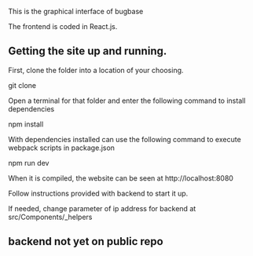 This is the graphical interface of bugbase

The frontend is coded in React.js.

## Getting the site up and running.

First, clone the folder into a location of your choosing.

git clone

Open a terminal for that folder and enter the following command to install dependencies

npm install

With dependencies installed can use the following command to execute webpack scripts in package.json

npm run dev 

When it is compiled, the website can be seen at http://localhost:8080

Follow instructions provided with backend to start it up.

If needed, change parameter of ip address for backend at src/Components/_helpers

## backend not yet on public repo


